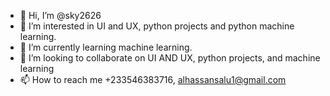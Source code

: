 - 👋 Hi, I’m @sky2626
- 👀 I’m interested in UI and UX, python projects and python machine learning.
- 🌱 I’m currently learning machine learning.
- 💞️ I’m looking to collaborate on UI AND UX, python projects, and machine learning
- 📫 How to reach me +233546383716, alhassansalu1@gmail.com

<!---
sky2626/sky2626 is a ✨ special ✨ repository because its `README.md` (this file) appears on your GitHub profile.
You can click the Preview link to take a look at your changes.
--->
